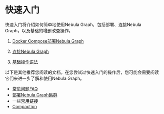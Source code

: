 # 快速入门

快速入门将介绍如何简单地使用Nebula Graph，包括部署、连接Nebula Graph，以及基础的增删改查操作。

1. [Docker Compose部署Nebula Graph](2.deploy-nebula-graph-with-docker-compose.md)

2. [连接Nebula Graph](3.connect-to-nebula-graph.md)

3. [基础操作语法](4.nebula-graph-crud.md)

以下是其他推荐您阅读的文档。在您尝试过快速入门的操作后，您可能会需要阅读它们来进一步了解和使用Nebula Graph。

- [常见问题FAQ](./0.FAQ.md)
- [部署Nebula Graph集群](../4.deployment-and-installation/deploy-nebula-graph-cluster.md)
- 一些[常用链接](../16.eco-tools/0.eco-tool-version.md)
- [Compaction](../8.service-tuning/compaction.md)
